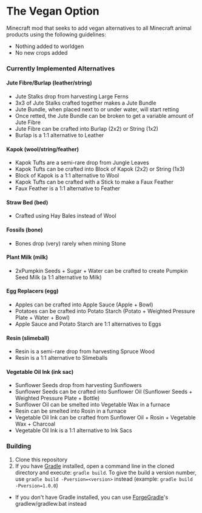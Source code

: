 The Vegan Option
================

Minecraft mod that seeks to add vegan alternatives to all Minecraft animal products using the following guidelines:

- Nothing added to worldgen
- No new crops added

### Currently Implemented Alternatives

#### Jute Fibre/Burlap (leather/string)

- Jute Stalks drop from harvesting Large Ferns
- 3x3 of Jute Stalks crafted together makes a Jute Bundle
- Jute Bundle, when placed next to or under water, will start retting
- Once retted, the Jute Bundle can be broken to get a variable amount of Jute Fibre
- Jute Fibre can be crafted into Burlap (2x2) or String (1x2)
- Burlap is a 1:1 alternative to Leather

#### Kapok (wool/string/feather)

- Kapok Tufts are a semi-rare drop from Jungle Leaves
- Kapok Tufts can be crafted into Block of Kapok (2x2) or String (1x3)
- Block of Kapok is a 1:1 alternative to Wool
- Kapok Tufts can be crafted with a Stick to make a Faux Feather
- Faux Feather is a 1:1 alternative to Feather

#### Straw Bed (bed)

- Crafted using Hay Bales instead of Wool

#### Fossils (bone)

- Bones drop (very) rarely when mining Stone

#### Plant Milk (milk)

- 2xPumpkin Seeds + Sugar + Water can be crafted to create Pumpkin Seed Milk (a 1:1 alternative to Milk)

#### Egg Replacers (egg)

- Apples can be crafted into Apple Sauce (Apple + Bowl)
- Potatoes can be crafted into Potato Starch (Potato + Weighted Pressure Plate + Water + Bowl)
- Apple Sauce and Potato Starch are 1:1 alternatives to Eggs

#### Resin (slimeball)

- Resin is a semi-rare drop from harvesting Spruce Wood
- Resin is a 1:1 alternative to Slimeballs

#### Vegetable Oil Ink (ink sac)

- Sunflower Seeds drop from harvesting Sunflowers
- Sunflower Seeds can be crafted into Sunflower Oil (Sunflower Seeds + Weighted Pressure Plate + Bottle)
- Sunflower Oil can be smelted into Vegetable Wax in a furnace
- Resin can be smelted into Rosin in a furnace
- Vegetable Oil Ink can be crafted from Sunflower Oil + Rosin + Vegetable Wax + Charcoal
- Vegetable Oil Ink is a 1:1 alternative to Ink Sacs

### Building

1. Clone this repository
2. If you have [Gradle](http://www.gradle.org/) installed, open a command line in the cloned directory and execute: ```gradle build```. To give the build a version number, use ```gradle build -Pversion=<version>``` instead (example: ```gradle build -Pversion=1.0.0```)
 * If you don't have Gradle installed, you can use [ForgeGradle](http://www.minecraftforge.net/forum/index.php?topic=14048.0)'s gradlew/gradlew.bat instead